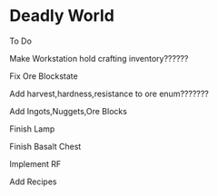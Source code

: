# Deadly World

To Do

Make Workstation hold crafting inventory??????

Fix Ore Blockstate

Add harvest,hardness,resistance to ore enum???????

Add Ingots,Nuggets,Ore Blocks

Finish Lamp

Finish Basalt Chest

Implement RF

Add Recipes
